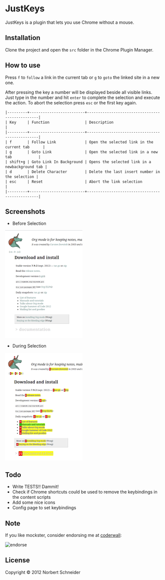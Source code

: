JustKeys
=====================
JustKeys is a plugin that lets you use Chrome without a mouse.

Installation
-----------------------
Clone the project and open the `src` folder in the Chrome Plugin Manager.

How to use
---------------------
Press `f` to `follow` a link in the current tab or `g` to `goto` the
linked site in a new one. 

After pressing the key a number will be displayed beside all visible
links. Just type in the number and hit `enter` to complete the
selection and execute the action. To abort the selection press `esc`
or the first key again.

```
|---------+-------------------------+------------------------------------------------|
| Key     | Function                | Description                                    |
|---------+-------------------------+------------------------------------------------|
| f       | Follow Link             | Open the selected link in the current tab      |
| g       | Goto Link               | Open the selected link in a new tab            |
| shift+g | Goto Link In Background | Opens the selected link in a newbackground tab |
| d       | Delete Character        | Delete the last insert number in the selection |
| esc     | Reset                   | Abort the link selection                       |
|---------+-------------------------+------------------------------------------------|
```

Screenshots
---------------------
* Before Selection

![Before selection](https://github.com/Norrit/JustKeys/raw/master/img1.png)

* During Selection

![During selection](https://github.com/Norrit/JustKeys/raw/master/img2.png)

Todo
---------------------
* Write TESTS!! Dammit!
* Check if Chrome shortcuts could be used to remove the keybindings in the content scripts
* Add some nice icons
* Config page to set keybindings

Note
---------------------
If you like mockster, consider endorsing me at [coderwall](http://coderwall.com/bertschneider):

![endorse](http://api.coderwall.com/bertschneider/endorsecount.png)

License
---------------------
Copyright © 2012 Norbert Schneider


